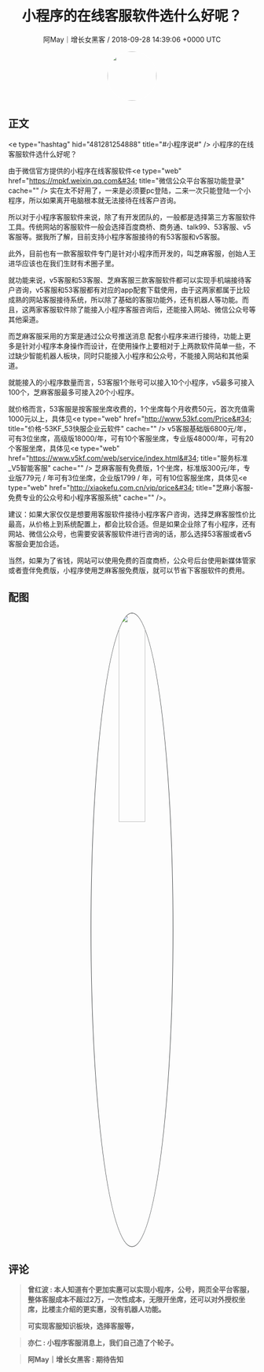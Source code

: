 <h1 align="center">小程序的在线客服软件选什么好呢？</h1>
<p align="center">
    <a>阿May｜增长女黑客 / 2018-09-28 14:39:06 &#43;0000 UTC</a>
</p>

<div align="center">
    <img src="https://images.zsxq.com/FgkylLDGY-UeYnmO51-cw1q0VJkl?e=1590940799&amp;token=kIxbL07-8jAj8w1n4s9zv64FuZZNEATmlU_Vm6zD:eS8l8FqxUfhRSr4a_MeTXLP2wr0=" width="100" height="100" style="border:1px solid;border-radius:50%; color:#ffffff"/>
</div>

## 正文

<div>
&lt;e type=&#34;hashtag&#34; hid=&#34;481281254888&#34; title=&#34;#小程序说#&#34; /&gt; 小程序的在线客服软件选什么好呢？

由于微信官方提供的小程序在线客服软件&lt;e type=&#34;web&#34; href=&#34;https://mpkf.weixin.qq.com&#34; title=&#34;微信公众平台客服功能登录&#34; cache=&#34;&#34; /&gt; 实在太不好用了，一来是必须要pc登陆，二来一次只能登陆一个小程序，所以如果离开电脑根本就无法接待在线客户咨询。

所以对于小程序客服软件来说，除了有开发团队的，一般都是选择第三方客服软件工具。传统网站的客服软件一般会选择百度商桥、商务通、talk99、53客服、v5 客服等。据我所了解，目前支持小程序客服接待的有53客服和v5客服。

此外，目前也有一款客服软件专门是针对小程序而开发的，叫芝麻客服，创始人王进华应该也在我们生财有术圈子里。

就功能来说，v5客服和53客服、芝麻客服三款客服软件都可以实现手机端接待客户咨询，v5客服和53客服都有对应的app配套下载使用，由于这两家都属于比较成熟的网站客服接待系统，所以除了基础的客服功能外，还有机器人等功能。而且，这两家客服软件除了能接入小程序客服咨询后，还能接入网站、微信公众号等其他渠道。

而芝麻客服采用的方案是通过公众号推送消息 配套小程序来进行接待，功能上更多是针对小程序本身操作而设计，在使用操作上要相对于上两款软件简单一些，不过缺少智能机器人板块，同时只能接入小程序和公众号，不能接入网站和其他渠道。

就能接入的小程序数量而言，53客服1个账号可以接入10个小程序，v5最多可接入100个，芝麻客服最多可接入20个小程序。

就价格而言，53客服是按客服坐席收费的，1个坐席每个月收费50元，首次充值需1000元以上，具体见&lt;e type=&#34;web&#34; href=&#34;http://www.53kf.com/Price&#34; title=&#34;价格-53KF_53快服企业云软件&#34; cache=&#34;&#34; /&gt;
v5客服基础版6800元/年，可有3位坐席，高级版18000/年，可有10个客服坐席，专业版48000/年，可有20个客服坐席，具体见&lt;e type=&#34;web&#34; href=&#34;https://www.v5kf.com/web/service/index.html&#34; title=&#34;服务标准_V5智能客服&#34; cache=&#34;&#34; /&gt;
芝麻客服有免费版，1个坐席，标准版300元/年，专业版779元 / 年可有3位坐席，企业版1799 / 年，可有10位客服坐席，具体见&lt;e type=&#34;web&#34; href=&#34;http://xiaokefu.com.cn/vip/price&#34; title=&#34;芝麻小客服-免费专业的公众号和小程序客服系统&#34; cache=&#34;&#34; /&gt;。

建议：如果大家仅仅是想要用客服软件接待小程序客户咨询，选择芝麻客服性价比最高，从价格上到系统配置上，都会比较合适。但是如果企业除了有小程序，还有网站、微信公众号，也需要安装客服软件进行咨询的话，那么选择53客服或者v5客服会更加合适。

当然，如果为了省钱，网站可以使用免费的百度商桥，公众号后台使用新媒体管家或者壹伴免费版，小程序使用芝麻客服免费版，就可以节省下客服软件的费用。
</div>

## 配图
<div class="image" align="center">

<img src="https://images.zsxq.com/FlgzG9sptWg2UgazfokoyWdWa43i?imageMogr2/auto-orient/thumbnail/800x/format/jpg/blur/1x0/quality/75&amp;e=1590940799&amp;token=kIxbL07-8jAj8w1n4s9zv64FuZZNEATmlU_Vm6zD:_S4rvHlsZZxUK5bzAq7iozSo8p8=" width="33%" height="33%" style="border:1px solid;border-radius:50%; color:#3c3f41"/>

</div>

## 评论

<div align="left">
<div>

<blockquote >
<span> <strong>曾红波 : 本人知道有个更加实惠可以实现小程序，公号，网页全平台客服，整体客服成本不超过2万，一次性成本，无限开坐席，还可以对外授权坐席，比楼主介绍的更实惠，没有机器人功能。

可实现客服知识板块，选择客服等， </strong></span>
</blockquote>

<blockquote >
<span> <strong>亦仁 : 小程序客服消息上，我们自己造了个轮子。 </strong></span>
</blockquote>

<blockquote >
<span> <strong>阿May｜增长女黑客 : 期待告知 </strong></span>
</blockquote>

</div>
</div>